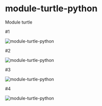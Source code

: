 # module-turtle-python
Module turtle

#1

![module-turtle-python](https://github.com/TatianaMatveeva/module-turtle-python/blob/main/figure%201.png "module-turtle-python #1")

#2

![module-turtle-python](https://github.com/TatianaMatveeva/module-turtle-python/blob/main/figure%202.png "module-turtle-python #2")

#3

![module-turtle-python](https://github.com/TatianaMatveeva/module-turtle-python/blob/main/figure3.png "module-turtle-python #3")

#4

![module-turtle-python](https://github.com/TatianaMatveeva/module-turtle-python/blob/main/Bouce%20ball.png "module-turtle-python #4")
